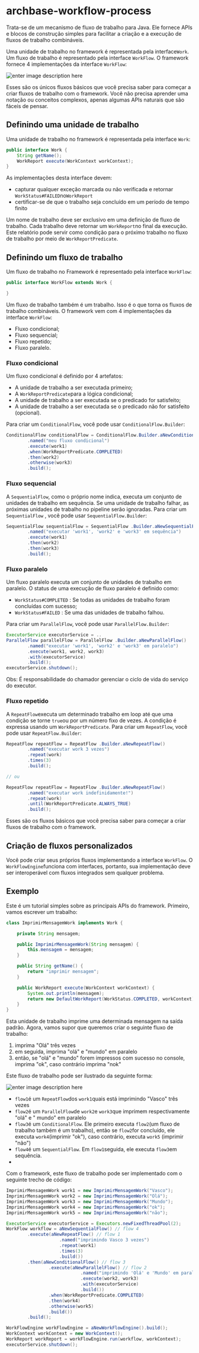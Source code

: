 # archbase-workflow-process


Trata-se de um mecanismo de fluxo de trabalho para Java. Ele fornece APIs e blocos de construção simples para facilitar a criação e a execução de fluxos de trabalho combináveis.

Uma unidade de trabalho no framework é representada pela interface`Work`. Um fluxo de trabalho é representado pela interface `WorkFlow`. O framework fornece 4 implementações da interface `WorkFlow`:

![enter image description here](https://imgur.com/download/yrdzWJr/Fluxos)


Esses são os únicos fluxos básicos que você precisa saber para começar a criar fluxos de trabalho com o framework. Você não precisa aprender uma notação ou conceitos complexos, apenas algumas APIs naturais que são fáceis de pensar.


## Definindo uma unidade de trabalho

Uma unidade de trabalho no framework é representada pela interface `Work`:

```java
public interface Work {
    String getName();
    WorkReport execute(WorkContext workContext);
}
```

As implementações desta interface devem:

-   capturar qualquer exceção marcada ou não verificada e retornar `WorkStatus#FAILED`no`WorkReport`
-   certificar-se de que o trabalho seja concluído em um período de tempo finito

Um nome de trabalho deve ser exclusivo em uma definição de fluxo de trabalho. Cada trabalho deve retornar um `WorkReport`no final da execução. Este relatório pode servir como condição para o próximo trabalho no fluxo de trabalho por meio de  `WorkReportPredicate`.


## Definindo um fluxo de trabalho

Um fluxo de trabalho no Framework é representado pela interface `WorkFlow`:

```java
public interface WorkFlow extends Work {

}
```

Um fluxo de trabalho também é um trabalho. Isso é o que torna os fluxos de trabalho combináveis. O framework vem com 4 implementações da interface `WorkFlow`:

- Fluxo condicional;
- Fluxo sequencial;
- Fluxo repetido;
- Fluxo paralelo.

### Fluxo condicional

Um fluxo condicional é definido por 4 artefatos:

-   A unidade de trabalho a ser executada primeiro;
-   A `WorkReportPredicate`para a lógica condicional;
-   A unidade de trabalho a ser executada se o predicado for satisfeito;
-   A unidade de trabalho a ser executada se o predicado não for satisfeito (opcional).

Para criar um `ConditionalFlow`, você pode usar `ConditionalFlow.Builder`:

```java
ConditionalFlow conditionalFlow = ConditionalFlow.Builder.aNewConditionalFlow()
        .named("meu fluxo condicional")
        .execute(work1)
        .when(WorkReportPredicate.COMPLETED)
        .then(work2)
        .otherwise(work3)
        .build();
```
### Fluxo sequencial

A `SequentialFlow`, como o próprio nome indica, executa um conjunto de unidades de trabalho em sequência. Se uma unidade de trabalho falhar, as próximas unidades de trabalho no pipeline serão ignoradas. Para criar um `SequentialFlow` , você pode usar `SequentialFlow.Builder`:

```java
SequentialFlow sequentialFlow = SequentialFlow .Builder.aNewSequentialFlow()
        .named("executar 'work1', 'work2' e 'work3' em sequência")
        .execute(work1)
        .then(work2)
        .then(work3)
        .build();
```

### Fluxo paralelo

Um fluxo paralelo executa um conjunto de unidades de trabalho em paralelo. O status de uma execução de fluxo paralelo é definido como:

-   `WorkStatus#COMPLETED` : Se todas as unidades de trabalho foram concluídas com sucesso;
-   `WorkStatus#FAILED` : Se uma das unidades de trabalho falhou.

Para criar um `ParallelFlow`, você pode usar `ParallelFlow.Builder`:

```java
ExecutorService executorService = ..
ParallelFlow parallelFlow = ParallelFlow .Builder.aNewParallelFlow()
        .named("executar 'work1', 'work2' e 'work3' em paralelo")
        .execute(work1, work2, work3)
        .with(executorService)
        .build();
executorService.shutdown();
```
Obs: É responsabilidade do chamador gerenciar o ciclo de vida do serviço do executor.

### Fluxo repetido

A `RepeatFlow`executa um determinado trabalho em loop até que uma condição se torne `true`ou por um número fixo de vezes. A condição é expressa usando um `WorkReportPredicate`. Para criar um `RepeatFlow`, você pode usar `RepeatFlow.Builder`:

```java
RepeatFlow repeatFlow = RepeatFlow .Builder.aNewRepeatFlow()
        .named("executar work 3 vezes")
        .repeat(work)
        .times(3)
        .build();

// ou

RepeatFlow repeatFlow = RepeatFlow .Builder.aNewRepeatFlow()
        .named("executar work indefinidamente!")
        .repeat(work)
        .until(WorkReportPredicate.ALWAYS_TRUE)
        .build();
```

Esses são os fluxos básicos que você precisa saber para começar a criar fluxos de trabalho com o framework.

## Criação de fluxos personalizados

Você pode criar seus próprios fluxos implementando a interface `WorkFlow`. O `WorkFlowEngine`funciona com interfaces, portanto, sua implementação deve ser interoperável com fluxos integrados sem qualquer problema.


## Exemplo

Este é um tutorial simples sobre as principais APIs do framework. Primeiro, vamos escrever um trabalho:

```java
class ImprimirMensagemWork implements Work {

    private String mensagem;

    public ImprimirMensagemWork(String mensagem) {
        this.mensagem = mensagem;
    }

    public String getName() {
        return "imprimir mensagem";
    }

    public WorkReport execute(WorkContext workContext) {
        System.out.println(mensagem);
        return new DefaultWorkReport(WorkStatus.COMPLETED, workContext);
    }
}
```

Esta unidade de trabalho imprime uma determinada mensagem na saída padrão. Agora, vamos supor que queremos criar o seguinte fluxo de trabalho:

1.  imprima "Olá" três vezes
2.  em seguida, imprima "olá" e "mundo" em paralelo
3.  então, se "olá" e "mundo" forem impressos com sucesso no console, imprima "ok", caso contrário imprima "nok"

Este fluxo de trabalho pode ser ilustrado da seguinte forma:

![enter image description here](https://imgur.com/download/rRxJtGK/FLUXO+EXEMPLO)

-   `flow1`é um `RepeatFlow`dos `work1`quais está imprimindo "Vasco" três vezes
-   `flow2`é um `ParallelFlow`de `work2`e `work3`que imprimem respectivamente "olá" e " mundo" em paralelo
-   `flow3`é um `ConditionalFlow`. Ele primeiro executa `flow2`(um fluxo de trabalho também é um trabalho), então se `flow2`for concluído, ele executa `work4`(imprimir "ok"), caso contrário, executa `work5` (imprimir "não")
-   `flow4`é um `SequentialFlow`. Em `flow1`seguida, ele executa `flow3`em sequência.
- 
Com o framework, este fluxo de trabalho pode ser implementado com o seguinte trecho de código:

```java
ImprimirMensagemWork work1 = new ImprimirMensagemWork("Vasco");
ImprimirMensagemWork work2 = new ImprimirMensagemWork("Olá");
ImprimirMensagemWork work3 = new ImprimirMensagemWork("Mundo");
ImprimirMensagemWork work4 = new ImprimirMensagemWork("ok");
ImprimirMensagemWork work5 = new ImprimirMensagemWork("não");

ExecutorService executorService = Executors.newFixedThreadPool(2);
WorkFlow workflow = aNewSequentialFlow() // flow 4
        .execute(aNewRepeatFlow() // flow 1
                    .named("imprimindo Vasco 3 vezes")
                    .repeat(work1)
                    .times(3)
                    .build())
        .then(aNewConditionalFlow() // flow 3
                .execute(aNewParallelFlow() // flow 2
                            .named("imprimindo 'Olá' e 'Mundo' em paralelo")
                            .execute(work2, work3)
                            .with(executorService)
                            .build())
                .when(WorkReportPredicate.COMPLETED)
                .then(work4)
                .otherwise(work5)
                .build())
        .build();

WorkFlowEngine workFlowEngine = aNewWorkFlowEngine().build();
WorkContext workContext = new WorkContext();
WorkReport workReport = workFlowEngine.run(workflow, workContext);
executorService.shutdown();
```